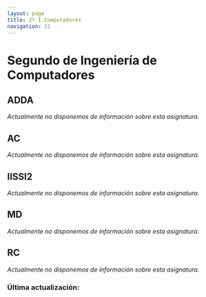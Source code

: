 ```yaml
---
layout: page
title: 2º I.Computadores
navigation: 11
---
```


# Segundo de Ingeniería de Computadores

## ADDA
*Actualmente no disponemos de información sobre esta asignatura.*
## AC
*Actualmente no disponemos de información sobre esta asignatura.*
## IISSI2
*Actualmente no disponemos de información sobre esta asignatura.*
## MD
*Actualmente no disponemos de información sobre esta asignatura.*
## RC
*Actualmente no disponemos de información sobre esta asignatura.*

### Última actualización: